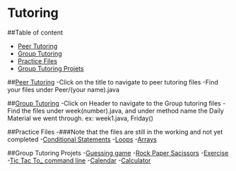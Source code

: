 # Tutoring

##Table of content 
- [Peer Tutoring](#Peer-Tutoring)
- [Group Tutoring](#Group-Tutoring)
- [Practice Files](#Practice-Files)
- [Group Tutoring Projets](#Group-Tutoring-Projets)
  
##[Peer Tutoring](https://github.com/REAPERali00/Tutoring/tree/main/Tutoring/src/Peer)
-Click on the title to navigate to peer tutoring files 
-Find your files under Peer/(your name).java

##[Group Tutoring](https://github.com/REAPERali00/Tutoring/tree/main/Tutoring/src/Weekly)
-Click on Header to navigate to the Group tutoring files 
-Find the files under week(number).java, and under method name the Daily Material we went through. ex: week1.java, Friday()

##Practice Files
-###Note that the files are still in the working and not yet completed
-[Conditional Statements](https://github.com/REAPERali00/Tutoring/blob/main/Tutoring/src/Practice/Conditional_statments.java)
-[Loops](https://github.com/REAPERali00/Tutoring/blob/main/Tutoring/src/Practice/Loops.java)
-[Arrays](https://github.com/REAPERali00/Tutoring/blob/main/Tutoring/src/Practice/Array_practice.java)

##Group Tutoring Projets
-[Guessing game](https://github.com/REAPERali00/Tutoring/blob/main/Tutoring/src/Weekly/Guessing_Game.java)
-[Rock Paper Sacissors](#Group-Tutoring-Projets)
-[Exercise](https://github.com/REAPERali00/Tutoring/blob/main/Tutoring/src/Exercise/Exercise.java)
-[Tic Tac To_ command line](https://github.com/REAPERali00/Tutoring/blob/main/Tutoring/src/TicTacToe/TicTacToe.java)
-[Calendar](https://github.com/REAPERali00/Tutoring/tree/main/Tutoring/src/Calendar)
-[Calculator](https://github.com/REAPERali00/Tutoring/blob/main/Tutoring/src/Calculator/Calculator.java)

